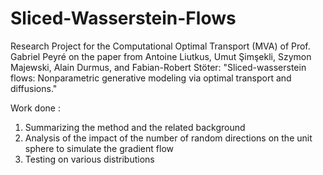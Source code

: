# Sliced-Wasserstein-Flows
Research Project for the Computational Optimal Transport (MVA) of Prof. Gabriel Peyré on the paper from Antoine Liutkus, Umut Şimşekli, Szymon Majewski, Alain Durmus, and Fabian-Robert Stöter: "Sliced-wasserstein flows: Nonparametric generative modeling via optimal transport and diffusions." 

Work done :

1. Summarizing the method and the related background
2. Analysis of the impact of the number of random directions on the unit sphere to simulate the gradient flow
3. Testing on various distributions
